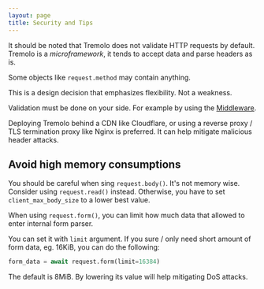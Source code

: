 ```yaml
---
layout: page
title: Security and Tips
---
```


It should be noted that Tremolo does not validate HTTP requests by default.
Tremolo is a *microframework*, it tends to accept data and parse headers as is.

Some objects like `request.method` may contain anything.

This is a design decision that emphasizes flexibility. Not a weakness.

Validation must be done on your side. For example by using the [Middleware](middleware.html).

Deploying Tremolo behind a CDN like Cloudflare, or using a reverse proxy / TLS termination proxy like Nginx is preferred. It can help mitigate malicious header attacks.

## Avoid high memory consumptions
You should be careful when sing `request.body()`. It's not memory wise. Consider using `request.read()` instead. Otherwise, you have to set `client_max_body_size` to a lower best value.

When using `request.form()`, you can limit how much data that allowed to enter internal form parser.

You can set it with `limit` argument. If you sure / only need short amount of form data, eg. 16KiB, you can do the following:

```python
form_data = await request.form(limit=16384)
```

The default is 8MiB. By lowering its value will help mitigating DoS attacks.
